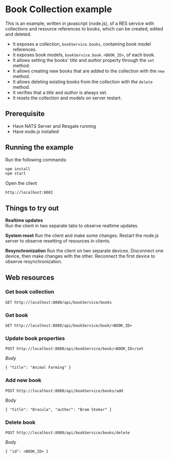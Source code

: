 # Book Collection example

This is an example, written in javascript (node.js), of a RES service with collections and resource references to books, which can be created, edited and deleted.
* It exposes a collection, `bookService.books`, containing book model references.
* It exposes book models, `bookService.book.<BOOK_ID>`, of each book.
* It allows setting the books' *title* and *author* property through the `set` method.
* It allows creating new books that are added to the collection with the `new` method.
* It allows deleting existing books from the collection with the `delete` method.
* It verifies that a *title* and *author* is always set.
* It resets the collection and models on server restart.

## Prerequisite

* Have NATS Server and Resgate running
* Have node.js installed

## Running the example

Run the following commands:
```bash
npm install
npm start
```
Open the client
```
http://localhost:8082
```

## Things to try out

**Realtime updates**  
Run the client in two separate tabs to observe realtime updates.

**System reset**
Run the client and make some changes. Restart the node.js server to observe resetting of resources in clients.

**Resynchronization**
Run the client on two separate devices. Disconnect one device, then make changes with the other. Reconnect the first device to observe resynchronization.


## Web resources

### Get book collection
```
GET http://localhost:8080/api/bookService/books
```

### Get book
```
GET http://localhost:8080/api/bookService/book/<BOOK_ID>
```

### Update book properties
```
POST http://localhost:8080/api/bookService/book/<BOOK_ID>/set
```
*Body*  
```
{ "title": "Animal Farming" }
```

### Add new book
```
POST http://localhost:8080/api/bookService/books/add
```
*Body*  
```
{ "title": "Dracula", "author": "Bram Stoker" }
```

### Delete book
```
POST http://localhost:8080/api/bookService/books/delete
```
*Body*  
```
{ "id": <BOOK_ID> }
```